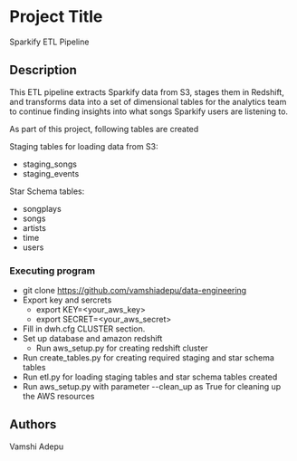 # Project Title

Sparkify ETL Pipeline

## Description

This ETL pipeline extracts Sparkify data from S3, stages them in Redshift, and transforms data into a set of dimensional tables for the analytics team to continue finding insights into what songs Sparkify users are listening to.

As part of this project, following tables are created

Staging tables for loading data from S3:
* staging_songs
* staging_events

Star Schema tables:
* songplays
* songs 
* artists 
* time
* users


### Executing program

* git clone https://github.com/vamshiadepu/data-engineering
* Export key and sercrets
   * export KEY=<your_aws_key>
   * export SECRET=<your_aws_secret>
* Fill in dwh.cfg CLUSTER section. 
* Set up database and amazon redshift
   * Run aws_setup.py for creating redshift cluster  
* Run create_tables.py for creating required staging and star schema tables
* Run etl.py for loading staging tables and star schema tables created
* Run aws_setup.py with parameter --clean_up as True for cleaning up the AWS resources

## Authors
Vamshi Adepu


